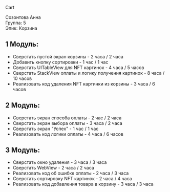 Cart

Созонтова Анна
<br /> Группа: 5
<br /> Эпик: Корзина

## 1 Модуль:

 - Сверстать пустой экран корзины - 2 часа / 2 часа
 - Добавить кнопку сортировки - 1 час / 1 час
 - Сверстать UITableView для NFT картинок  - 4 часа / 5 часов
 - Сверстать StackView оплаты  и логику получения картинок - 8 часа / 10 часов
 - Реализовать код удаления NFT картинки из корзины - 3 часа / 6 часов
   

## 2 Модуль:
 - Сверстать экран способа оплаты - 2 час / 2 часа
 - Сверстать экран выбора оплаты - 3 часа / 2 часа
 - Сверстать экран "Успех" - 1 час / 1 час
 - Реализовать код логики оплаты - 4 часа / 6 часов


## 3 Модуль:
 - Сверстать окно удаления - 3 часа / 3 часа
 - Сверстать WebView - 2 часа / 2 часа
 - Реализовать код об ошибке оплаты - 2 часа / 3 часа
 - Сверстать сортировку NFT картинок - 2 часа / 4 часа
 - Реализовать код добавления товара в корзину - 3 часа / 3 часа
